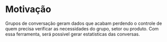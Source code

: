# Motivação

Grupos de conversação geram dados que acabam perdendo o controle de quem precisa verificar as necessidades do grupo, setor ou produto. Com essa ferramenta, será possivel gerar estatisticas das conversas.
